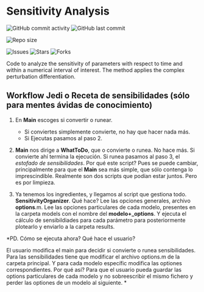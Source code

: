 # Sensitivity Analysis

![GitHub commit activity](https://img.shields.io/github/commit-activity/y/Xabo-RB/Sensitivity-Analysis?label=Commit%20activity&style=plastic)
![GitHub last commit](https://img.shields.io/github/last-commit/Xabo-RB/Sensitivity-Analysis?color=yellow&label=Last%20commit&style=plastic)

![Repo size](https://img.shields.io/github/repo-size/Xabo-RB/Sensitivity-Analysis?label=Repo%20size)

![Issues](https://img.shields.io/github/issues/Xabo-RB/Sensitivity-Analysis)
![Stars](https://img.shields.io/github/stars/Xabo-RB/Sensitivity-Analysis?style=social)
![Forks](https://img.shields.io/github/forks/Xabo-RB/Sensitivity-Analysis?style=social)


 Code to analyze the sensitivity of parameters with respect to time and within a numerical interval of interest. The method applies the complex perturbation differentiation.

## Workflow Jedi o Receta de sensibilidades (sólo para mentes ávidas de conocimiento)

1. En **Main** escoges si convertir o runear. 
    - Si conviertes simplemente convierte, no hay que hacer nada más.
    - Si Ejecutas pasamos al paso 2.

2. **Main** nos dirige a **WhatToDo**, que o convierte o runea. No hace más. Si convierte ahí termina la ejecución. Si runea pasamos al paso 3, el *estofado de sensibilidades*. 
Por qué este script? Pues se puede cambiar, principalmente para que el **Main** sea más simple, que sólo contenga lo imprescindible. Realmente son dos scripts que podían estar juntos. Pero es por limpieza.

3. Ya tenemos los ingredientes, y llegamos al script que gestiona todo. **SensitivityOrganizer**. Qué hace? Lee las opciones generales, archivo **options**.m. Lee las opciones particulares de cada modelo, presentes en la carpeta models con el nombre del **modelo+_options**. Y ejecuta el cálculo de sensibildiades para cada parámetro para posteriormente plotearlo y enviarlo a la carpeta results.

*PD. Cómo se ejecuta ahora? Qué hace el usuario?

El usuario modifica el main para decidir si convierte o runea sensibilidades. Para las sensibilidades tiene que modificar el archivo options.m de la carpeta principal. Y para cada modelo específic modifica las optiones correspondientes. Por qué así? Para que el usuario pueda guardar las options particulares de cada modelo y no sobreescribir el mismo fichero y perder las optiones de un modelo al siguiente. *
